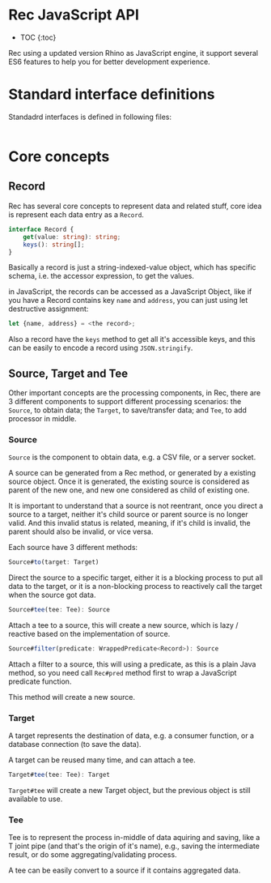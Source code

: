 # Rec JavaScript API

* TOC
{:toc}

Rec using a updated version Rhino as JavaScript engine, it support
several ES6 features to help you for better development experience.

# Standard interface definitions

Standadrd interfaces is defined in following files:
```typescript
```
# Core concepts

## Record

Rec has several core concepts to represent data and related stuff, core idea
is represent each data entry as a `Record`.
```typescript
interface Record {
    get(value: string): string;
    keys(): string[];
}
```

Basically a record is just a string-indexed-value object, which has specific
schema, i.e. the accessor expression, to get the values.

in JavaScript, the records can be accessed as a JavaScript Object, like if
you have a Record contains key `name` and `address`, you can just using let
destructive assignment:
```javascript
let {name, address} = <the record>;
```

Also a record have the `keys` method to get all it's accessible keys, and
this can be easily to encode a record using `JSON.stringify`.

## Source, Target and Tee

Other important concepts are the processing components, in Rec, there are
3 different components to support different processing scenarios: the `Source`,
to obtain data; the `Target`, to save/transfer data; and `Tee`, to add processor
in middle.

### Source

`Source` is the component to obtain data, e.g. a CSV file, or a server socket.

A source can be generated from a Rec method, or generated by a existing source
object. Once it is generated, the existing source is considered as parent of 
the new one, and new one considered as child of existing one.

It is important to understand that a source is not reentrant, once you direct
a source to a target, neither it's child source or parent source is no longer
valid. And this invalid status is related, meaning, if it's child is
invalid, the parent should also be invalid, or vice versa.

Each source have 3 different methods:
```javascript
Source#to(target: Target)
```
Direct the source to a specific target, either it is a blocking process to put
all data to the target, or it is a non-blocking process to reactively call the
target when the source got data.

```javascript
Source#tee(tee: Tee): Source
```
Attach a tee to a source, this will create a new source, which is lazy / reactive
based on the implementation of source.

```javascript
Source#filter(predicate: WrappedPredicate<Record>): Source
```
Attach a filter to a source, this will using a predicate, as this is a plain Java
method, so you need call `Rec#pred` method first to wrap a JavaScript predicate
function.

This method will create a new source.

### Target

A target represents the destination of data, e.g. a consumer function, or a database
connection (to save the data).

A target can be reused many time, and can attach a tee.
```javascript
Target#tee(tee: Tee): Target
```
`Target#tee` will create a new Target object, but the previous object is still available
to use.

### Tee

Tee is to represent the process in-middle of data aquiring and saving, like a T joint
pipe (and that's the origin of it's name), e.g., saving the intermediate result, or
do some aggregating/validating process. 

A tee can be easily convert to a source if it contains aggregated data.

